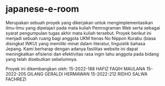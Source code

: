# japanese-e-room

Merupakan sebuah proyek yang dikerjakan untuk mengimplementasikan ilmu-ilmu yang dipelajari pada mata kuliah Pemrograman Web serta sebagai syarat pengumpulan tugas akhir mata kuliah tersebut. 
Proyek berikut ini menjadi sebuah ruang bagi anggota UKM Itenas No Nippon Kurabu (biasa disingkat INKU) yang memiliki minat dalam literatur, linguistik bahasa Jepang. 
Kami berharap dengan adanya fasilitas website ini dapat meningkatkan efisiensi dan efektivitas rasa ingin tahu anggota pada bidang yang telah disebutkan sebelumnya. 

Proyek ini dikembangkan oleh:
15-2022-188  HAFIZ FAQIH MAULANA
15-2022-205  GILANG GERALDI HERMAWAN
15-2022-212  RIDHO SALWA FACHREZI
